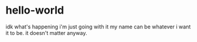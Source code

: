 # hello-world
idk what's happening i'm just going with it
my name can be whatever i want it to be. it doesn't matter anyway.

